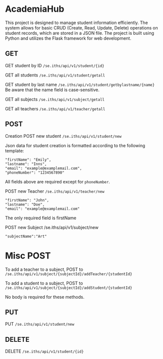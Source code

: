 # AcademiaHub
 This project is designed to manage student information efficiently. The system allows for basic CRUD (Create, Read, Update, Delete) operations on student records, which are stored in a JSON file. The project is built using Python and utilizes the Flask framework for web development.

 
## GET
GET student by ID `/se.iths/api/v1/student/{id}`

GET all students `/se.iths/api/v1/student/getall`

GET student by last name `/se.iths/api/v1/student/getbylastname/{name}` Be aware that the name field is case-sensitive.

GET all subjects `/se.iths/api/v1/subject/getall`

GET all teachers `/se.iths/api/v1/teacher/getall`

## POST
Creation
POST new student `/se.iths/api/v1/student/new`

Json data for student creation is formatted according to the following template:


    "firstName": "Emily",
    "lastname": "Inns",
    "email": "example@examplemail.com",
    "phoneNumber": "1234567890"

All fields above are required except for `phoneNumber`.

POST new Teacher `/se.iths/api/v1/teacher/new`

    "firstName": "John",
    "lastname": "Doe",
    "email": "example@examplemail.com"
 
The only required field is firstName

POST new Subject /se.iths/api/v1/subject/new

    "subjectName":"Art"
# Misc POST
To add a teacher to a subject, POST to `/se.iths/api/v1/subject/{subjectId}/addTeacher/{studentId}`

To add a student to a subject, POST to `/se.iths/api/v1/subject/{subjectId}/addStudent/{studentId}`

No body is required for these methods.

## PUT
PUT `/se.iths/api/v1/student/new`

## DELETE
DELETE `/se.iths/api/v1/student/{id}`
